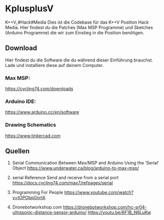 

# KplusplusV
K++V_#Hack#Media
Dies ist die Codebase für das K++V Position Hack Media. 
Hier findest du die Patches (Max MSP Programme) und Sketches (Arduino Programme) die wir zum Einstieg in die Position benötigen. 


## Download
Hier findest du die Software die du während dieser Einführung brauchst. 
Lade und installiere diese auf deinem Computer.

### Max MSP:
https://cycling74.com/downloads

### Arduino IDE: 
https://www.arduino.cc/en/software

### Drawing Schematics
https://www.tinkercad.com


## Quellen

1) Serial Communication Between Max/MSP and Arduino Using the ‘Serial’ Object
   https://www.underwater.ca/blog/arduino-to-max-msp/

2) serial Reference
   Send and receive from a serial port
   https://docs.cycling74.com/max7/refpages/serial

3) Programming For People
https://www.youtube.com/watch?v=tOPObpGnrIA

4) Dronebotworkshop.com
https://dronebotworkshop.com/hc-sr04-ultrasonic-distance-sensor-arduino/
https://youtu.be/6F1B_N6LuKw

